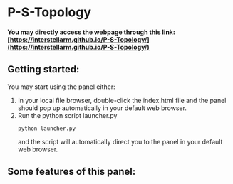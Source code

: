 # P-S-Topology

**You may directly access the webpage through this link: [https://interstellarm.github.io/P-S-Topology/](https://interstellarm.github.io/P-S-Topology/)**

## Getting started:
You may start using the panel either:
1. In your local file browser, double-click the index.html file and the panel should pop up automatically in your default web browser.
2. Run the python script launcher.py
    ```
    python launcher.py
    ```
    and the script will automatically direct you to the panel in your default web browser.

## Some features of this panel:
